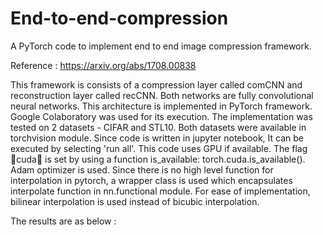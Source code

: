 # End-to-end-compression

A PyTorch code to implement end to end image compression framework. 

Reference : https://arxiv.org/abs/1708.00838



 This framework is consists of a compression layer called comCNN and reconstruction layer called recCNN. Both networks are fully convolutional neural networks. 
This architecture is implemented in PyTorch framework. Google Colaboratory was used for its execution. The implementation was tested on 2 datasets - CIFAR and STL10. Both datasets were available in torchvision module.
Since code is written in jupyter notebook, It can be executed by selecting 'run all'. This code uses GPU if available. The flag cuda is set by using a function is_available: torch.cuda.is_available(). 
Adam optimizer is used.
Since there is no high level function for interpolation in pytorch, a wrapper class is used which encapsulates interpolate function in nn.functional module. 
For ease of implementation, bilinear interpolation is used instead of bicubic interpolation.


The results are as below : 
